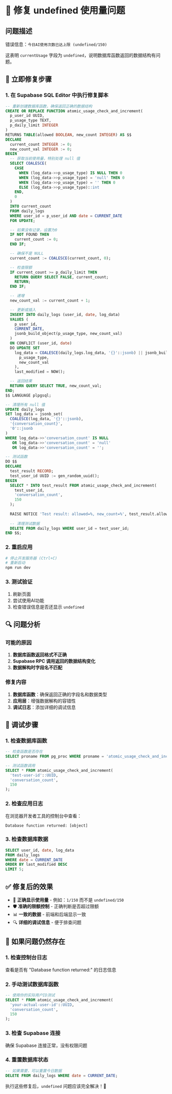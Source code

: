 # 🚨 修复 undefined 使用量问题

## 问题描述
错误信息：`今日AI使用次数已达上限 (undefined/150)`

这表明 `currentUsage` 字段为 `undefined`，说明数据库函数返回的数据结构有问题。

## 🔧 立即修复步骤

### 1. 在 Supabase SQL Editor 中执行修复脚本

```sql
-- 重新创建数据库函数，确保返回正确的数据结构
CREATE OR REPLACE FUNCTION atomic_usage_check_and_increment(
  p_user_id UUID,
  p_usage_type TEXT,
  p_daily_limit INTEGER
)
RETURNS TABLE(allowed BOOLEAN, new_count INTEGER) AS $$
DECLARE
  current_count INTEGER := 0;
  new_count_val INTEGER := 0;
BEGIN
  -- 获取当前使用量，特别处理 null 值
  SELECT COALESCE(
    CASE 
      WHEN (log_data->>p_usage_type) IS NULL THEN 0
      WHEN (log_data->>p_usage_type) = 'null' THEN 0
      WHEN (log_data->>p_usage_type) = '' THEN 0
      ELSE (log_data->>p_usage_type)::int
    END, 
    0
  )
  INTO current_count
  FROM daily_logs
  WHERE user_id = p_user_id AND date = CURRENT_DATE
  FOR UPDATE;

  -- 如果没有记录，设置为0
  IF NOT FOUND THEN
    current_count := 0;
  END IF;

  -- 确保不是 NULL
  current_count := COALESCE(current_count, 0);

  -- 检查限额
  IF current_count >= p_daily_limit THEN
    RETURN QUERY SELECT FALSE, current_count;
    RETURN;
  END IF;

  -- 递增
  new_count_val := current_count + 1;

  -- 更新或插入
  INSERT INTO daily_logs (user_id, date, log_data)
  VALUES (
    p_user_id,
    CURRENT_DATE,
    jsonb_build_object(p_usage_type, new_count_val)
  )
  ON CONFLICT (user_id, date)
  DO UPDATE SET
    log_data = COALESCE(daily_logs.log_data, '{}'::jsonb) || jsonb_build_object(
      p_usage_type,
      new_count_val
    ),
    last_modified = NOW();

  -- 返回结果
  RETURN QUERY SELECT TRUE, new_count_val;
END;
$$ LANGUAGE plpgsql;

-- 清理所有 null 值
UPDATE daily_logs 
SET log_data = jsonb_set(
  COALESCE(log_data, '{}'::jsonb),
  '{conversation_count}',
  '0'::jsonb
)
WHERE log_data->>'conversation_count' IS NULL 
   OR log_data->>'conversation_count' = 'null'
   OR log_data->>'conversation_count' = '';

-- 测试函数
DO $$
DECLARE
  test_result RECORD;
  test_user_id UUID := gen_random_uuid();
BEGIN
  SELECT * INTO test_result FROM atomic_usage_check_and_increment(
    test_user_id, 
    'conversation_count', 
    150
  );
  
  RAISE NOTICE 'Test result: allowed=%, new_count=%', test_result.allowed, test_result.new_count;
  
  -- 清理测试数据
  DELETE FROM daily_logs WHERE user_id = test_user_id;
END $$;
```

### 2. 重启应用
```bash
# 停止开发服务器 (Ctrl+C)
# 重新启动
npm run dev
```

### 3. 测试验证
1. 刷新页面
2. 尝试使用AI功能
3. 检查错误信息是否还显示 `undefined`

## 🔍 问题分析

### 可能的原因
1. **数据库函数返回格式不正确**
2. **Supabase RPC 调用返回的数据结构变化**
3. **数据解构时字段名不匹配**

### 修复内容
1. **数据库函数**：确保返回正确的字段名和数据类型
2. **应用层**：增强数据解构的容错性
3. **调试日志**：添加详细的调试信息

## 🧪 调试步骤

### 1. 检查数据库函数
```sql
-- 检查函数是否存在
SELECT proname FROM pg_proc WHERE proname = 'atomic_usage_check_and_increment';

-- 测试函数调用
SELECT * FROM atomic_usage_check_and_increment(
  'test-user-id'::UUID, 
  'conversation_count', 
  150
);
```

### 2. 检查应用日志
在浏览器开发者工具的控制台中查看：
```
Database function returned: [object]
```

### 3. 检查数据库数据
```sql
SELECT user_id, date, log_data 
FROM daily_logs 
WHERE date = CURRENT_DATE 
ORDER BY last_modified DESC 
LIMIT 5;
```

## ✅ 修复后的效果

- 🎯 **正确显示使用量** - 例如：`1/150` 而不是 `undefined/150`
- 🛡️ **准确的限额控制** - 正确判断是否超过限额
- 📊 **一致的数据** - 前端和后端显示一致
- 🔍 **详细的调试信息** - 便于排查问题

## 🚨 如果问题仍然存在

### 1. 检查控制台日志
查看是否有 "Database function returned:" 的日志信息

### 2. 手动测试数据库函数
```sql
-- 使用你的实际用户ID测试
SELECT * FROM atomic_usage_check_and_increment(
  'your-actual-user-id'::UUID, 
  'conversation_count', 
  150
);
```

### 3. 检查 Supabase 连接
确保 Supabase 连接正常，没有权限问题

### 4. 重置数据库状态
```sql
-- 如果需要，可以重置今日数据
DELETE FROM daily_logs WHERE date = CURRENT_DATE;
```

执行这些修复后，`undefined` 问题应该完全解决！🚀
